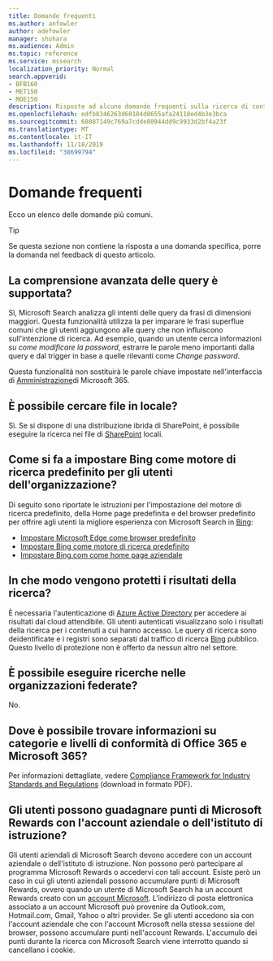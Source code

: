 ```yaml
---
title: Domande frequenti
ms.author: anfowler
author: adefowler
manager: shohara
ms.audience: Admin
ms.topic: reference
ms.service: mssearch
localization_priority: Normal
search.appverid:
- BFB160
- MET150
- MOE150
description: Risposte ad alcune domande frequenti sulla ricerca di contenuti nell'organizzazione e su Microsoft Search
ms.openlocfilehash: edfb8346263d60184d8655afa24118ed4b3e3bca
ms.sourcegitcommit: 68087149c769a7cdde80944dd9c9933d2bf4a23f
ms.translationtype: MT
ms.contentlocale: it-IT
ms.lasthandoff: 11/18/2019
ms.locfileid: "38699794"
---
```

# <a name="frequently-asked-questions"></a>Domande frequenti

Ecco un elenco delle domande più comuni.

> [!TIP]
> Se questa sezione non contiene la risposta a una domanda specifica, porre la domanda nel feedback di questo articolo.

## <a name="is-advanced-query-understanding-supported"></a>La comprensione avanzata delle query è supportata?

Sì, Microsoft Search analizza gli intenti delle query da frasi di dimensioni maggiori. Questa funzionalità utilizza Ia per imparare le frasi superflue comuni che gli utenti aggiungono alle query che non influiscono sull'intenzione di ricerca. Ad esempio, quando un utente cerca informazioni *su come modificare la password*, estrarre le parole meno importanti dalla query e dal trigger in base a quelle rilevanti come *Change password*.
  
Questa funzionalità non sostituirà le parole chiave impostate nell'interfaccia di [Amministrazione](https://admin.microsoft.com)di Microsoft 365.
  
## <a name="can-you-search-for-files-on-premises"></a>È possibile cercare file in locale?

Sì. Se si dispone di una distribuzione ibrida di SharePoint, è possibile eseguire la ricerca nei file di [SharePoint](http://sharepoint.com/) locali.
  
## <a name="how-do-i-make-bing-the-default-search-engine-for-people-in-my-org"></a>Come si fa a impostare Bing come motore di ricerca predefinito per gli utenti dell'organizzazione?

Di seguito sono riportate le istruzioni per l'impostazione del motore di ricerca predefinito, della Home page predefinita e del browser predefinito per offrire agli utenti la migliore esperienza con Microsoft Search in [Bing](https://Bing.com):

- [Impostare Microsoft Edge come browser predefinito](set-default-browser.md)
- [Impostare Bing come motore di ricerca predefinito](set-default-search-engine.md)
- [Impostare Bing.com come home page aziendale](set-default-homepage.md)

  
## <a name="how-are-my-search-results-protected"></a>In che modo vengono protetti i risultati della ricerca?

È necessaria l'autenticazione di [Azure Active Directory](https://docs.microsoft.com/azure/active-directory/) per accedere ai risultati dal cloud attendibile. Gli utenti autenticati visualizzano solo i risultati della ricerca per i contenuti a cui hanno accesso. Le query di ricerca sono deidentificate e i registri sono separati dal traffico di ricerca [Bing](https://Bing.com) pubblico. Questo livello di protezione non è offerto da nessun altro nel settore.

## <a name="can-i-search-across-federated-organizations"></a>È possibile eseguire ricerche nelle organizzazioni federate?

No.

## <a name="where-can-i-get-info-about-office-365-and-microsoft-365-compliance-tiers-and-categories"></a>Dove è possibile trovare informazioni su categorie e livelli di conformità di Office 365 e Microsoft 365?

Per informazioni dettagliate, vedere [Compliance Framework for Industry Standards and Regulations](https://download.microsoft.com/download/B/2/7/B27B3EF3-8849-4C18-8BA4-5AD755728620/Compliance%20Framework_customer%20guidance.pdf) (download in formato PDF).

## <a name="can-users-earn-microsoft-rewards-points-with-their-work-or-school-account"></a>Gli utenti possono guadagnare punti di Microsoft Rewards con l'account aziendale o dell'istituto di istruzione?

Gli utenti aziendali di Microsoft Search devono accedere con un account aziendale o dell'istituto di istruzione. Non possono però partecipare al programma Microsoft Rewards o accedervi con tali account. Esiste però un caso in cui gli utenti aziendali possono accumulare punti di Microsoft Rewards, ovvero quando un utente di Microsoft Search ha un account Rewards creato con un <a href="https://www.microsoft.com/welcome?rtc=1">account Microsoft</a>. L'indirizzo di posta elettronica associato a un account Microsoft può provenire da Outlook.com, Hotmail.com, Gmail, Yahoo o altri provider. Se gli utenti accedono sia con l'account aziendale che con l'account Microsoft nella stessa sessione del browser, possono accumulare punti nell'account Rewards. L'accumulo dei punti durante la ricerca con Microsoft Search viene interrotto quando si cancellano i cookie. 

